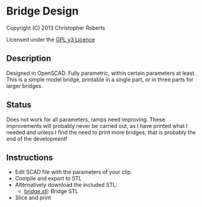 Bridge Design
=============

Copyright (C) 2013 Christopher Roberts

Licensed under the [GPL v3 Licence](https://github.com/chrisjrob/bridge/blob/master/LICENCE.md "Read licence")

Description
-----------
Designed in OpenSCAD.
Fully parametric, within certain parameters at least.
This is a simple model bridge, printable in a single part, or in three parts for larger bridges.

Status
------
Does not work for all parameters, ramps need improving.
These improvements will probably never be carried out, as I have printed what I needed and unless I find the need to print more bridges, that is probably the end of the development!

Instructions
------------
* Edit SCAD file with the parameters of your clip.
* Compile and export to STL
* Alternatively download the included STL:
  - [bridge.stl](https://github.com/chrisjrob/bridge/blob/master/bridge.stl "Bridge STL"): Bridge STL
* Slice and print
